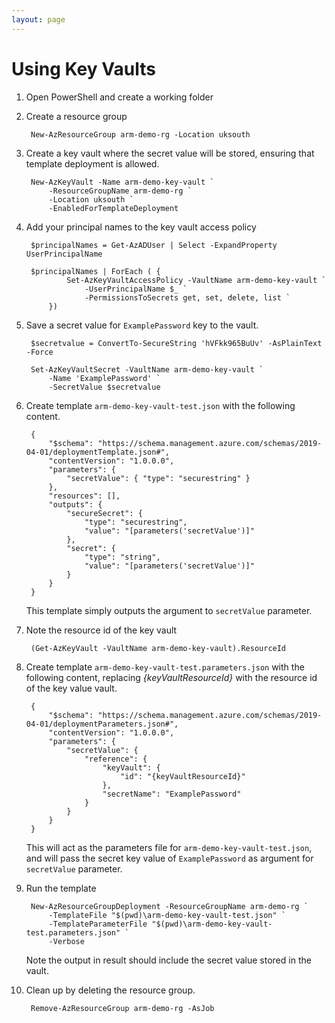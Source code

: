 ```yaml
---
layout: page
---
```

# Using Key Vaults

1. Open PowerShell and create a working folder

1. Create a resource group

        New-AzResourceGroup arm-demo-rg -Location uksouth

1. Create a key vault where the secret value will be stored, ensuring that template deployment is allowed.

        New-AzKeyVault -Name arm-demo-key-vault `
            -ResourceGroupName arm-demo-rg `
            -Location uksouth `
            -EnabledForTemplateDeployment

1. Add your principal names to the key vault access policy

        $principalNames = Get-AzADUser | Select -ExpandProperty UserPrincipalName

        $principalNames | ForEach ( {
                Set-AzKeyVaultAccessPolicy -VaultName arm-demo-key-vault `
                    -UserPrincipalName $_ `
                    -PermissionsToSecrets get, set, delete, list `
            })

1. Save a secret value for <code>ExamplePassword</code> key to the vault.

        $secretvalue = ConvertTo-SecureString 'hVFkk965BuUv' -AsPlainText -Force

        Set-AzKeyVaultSecret -VaultName arm-demo-key-vault `
            -Name 'ExamplePassword' `
            -SecretValue $secretvalue

1. Create template <code>arm-demo-key-vault-test.json</code> with the following content.

        {
            "$schema": "https://schema.management.azure.com/schemas/2019-04-01/deploymentTemplate.json#",
            "contentVersion": "1.0.0.0",
            "parameters": {
                "secretValue": { "type": "securestring" }
            },
            "resources": [],
            "outputs": {
                "secureSecret": {
                    "type": "securestring",
                    "value": "[parameters('secretValue')]"
                },
                "secret": {
                    "type": "string",
                    "value": "[parameters('secretValue')]"
                }
            }
        }

    This template simply outputs the argument to <code>secretValue</code> parameter.

1. Note the resource id of the key vault

        (Get-AzKeyVault -VaultName arm-demo-key-vault).ResourceId

1. Create template <code>arm-demo-key-vault-test.parameters.json</code> with the following content, replacing _{keyVaultResourceId}_ with the resource id of the key value vault.

        {
            "$schema": "https://schema.management.azure.com/schemas/2019-04-01/deploymentParameters.json#",
            "contentVersion": "1.0.0.0",
            "parameters": {
                "secretValue": {
                    "reference": {
                        "keyVault": {
                            "id": "{keyVaultResourceId}"
                        },
                        "secretName": "ExamplePassword"
                    }
                }
            }
        }

    This will act as the parameters file for <code>arm-demo-key-vault-test.json</code>, and will pass the secret key value of <code>ExamplePassword</code> as argument for <code>secretValue</code> parameter.

1. Run the template

        New-AzResourceGroupDeployment -ResourceGroupName arm-demo-rg `
            -TemplateFile "$(pwd)\arm-demo-key-vault-test.json" `
            -TemplateParameterFile "$(pwd)\arm-demo-key-vault-test.parameters.json" `
            -Verbose

    Note the output in result should include the secret value stored in the vault.

1. Clean up by deleting the resource group.

        Remove-AzResourceGroup arm-demo-rg -AsJob